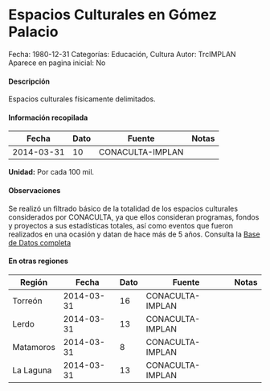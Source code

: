 Espacios Culturales en Gómez Palacio
=====

Fecha: 1980-12-31
Categorías: Educación, Cultura
Autor: TrcIMPLAN
Aparece en pagina inicial: No

#### Descripción

Espacios culturales físicamente delimitados.

#### Información recopilada

<table class="table table-hover table-bordered matriz">
<thead>
<tr>
<th>Fecha</th>
<th>Dato</th>
<th>Fuente</th>
<th>Notas</th>
</tr>
</thead>
<tbody>
<tr>
<td>2014-03-31</td>
<td class="derecha">10</td>
<td>CONACULTA-IMPLAN</td>
<td></td>
</tr>
</tbody>
</table>

<b>Unidad:</b> Por cada 100 mil.

#### Observaciones

Se realizó un filtrado básico de la totalidad de los espacios culturales considerados por CONACULTA, ya que ellos consideran programas, fondos y proyectos a sus estadísticas totales, así como eventos que fueron realizados en una ocasión y datan de hace más de 5 años. Consulta la [Base de Datos completa](http://www.sic.gob.mx)


#### En otras regiones

<table class="table table-hover table-bordered matriz">
<thead>
<tr>
<th>Región</th>
<th>Fecha</th>
<th>Dato</th>
<th>Fuente</th>
<th>Notas</th>
</tr>
</thead>
<tbody>
<tr>
<td>Torreón</td>
<td>2014-03-31</td>
<td class="derecha">16</td>
<td>CONACULTA-IMPLAN</td>
<td></td>
</tr>
<tr>
<td>Lerdo</td>
<td>2014-03-31</td>
<td class="derecha">13</td>
<td>CONACULTA-IMPLAN</td>
<td></td>
</tr>
<tr>
<td>Matamoros</td>
<td>2014-03-31</td>
<td class="derecha">8</td>
<td>CONACULTA-IMPLAN</td>
<td></td>
</tr>
<tr>
<td>La Laguna</td>
<td>2014-03-31</td>
<td class="derecha">13</td>
<td>CONACULTA-IMPLAN</td>
<td></td>
</tr>
</tbody>
</table>

